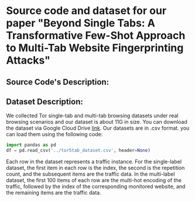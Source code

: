 # Source code and dataset for our paper "Beyond Single Tabs: A Transformative Few-Shot Approach to Multi-Tab Website Fingerprinting Attacks"



## Source Code's Description:

## Dataset Description:
We collected Tor single-tab and multi-tab browsing datasets under real browsing scenarios and our dataset is about 11G in size. You can download the dataset via Google Cloud Drive [link](https://drive.google.com/file/d/1S_fiEatE8oy054iqeNusdqHbXn1Qs1xH/view?usp=drive_link).
Our datasets are in .csv format. you can load them using the following code:

~~~ Python
import pandas as pd
df = pd.read_csv('../tor5tab_dataset.csv', header=None)
~~~
Each row in the dataset represents a traffic instance. For the single-label dataset, the first item in each row is the index, the second is the repetition count, and the subsequent items are the traffic data. In the multi-label dataset, the first 100 items of each row are the multi-hot encoding of the traffic, followed by the index of the corresponding monitored website, and the remaining items are the traffic data.

